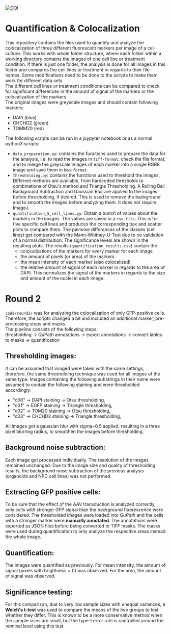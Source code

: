 [![DOI](https://zenodo.org/badge/594309034.svg)](https://zenodo.org/doi/10.5281/zenodo.12594011)
# Quantification & Colocalization

This repository contains the files used to quantify and analyze the colocalization of three different fluorescent markers per image of a cell culture. This works with whole folder structure, where each folder within a working directory contains the images of one cell line or treatment condition. If there is just one folder, the analysis is done for all images in this folder and compares the cell lines or treatment in regards to their file names. Some modifications need to be done to the scripts to make them work for different data sets.  
The different cell lines or treatment conditions can be compared to check for significant differences in the amount of signal of the markers or the colocalization of the markers.   
The original images were greyscale images and should contain following markers:
 - DAPI (blue)
 - CHCHD2 (green)
 - TOMM20 (red) 

The following scripts can be run in a juypyter notebook or as a normal python3 scripts:
 - `data_preparation.py`: contains the functions used to prepare the data for the analysis, i.e. to read the images in `tiff-format`, check the file format, and to merge the greyscale images of each marker into a single RGB8 image and save them in `bmp-format`.
 - `thresholding.py`: contains the functions used to threshold the images. Different methdos are available, from hardcoded thresholds to combinations of Otsu's method and Triangle Thresholding. A Rolling Ball Background Subtraction and Gaussian Blur are applied to the images before thresholding, if desired. This is used to remove the background and to smooth the images before analyzing them. It does not require ImageJ.
 - `quantification_5_cell_lines.py`: Obtain a bunch of values about the markers in the images. The values are saved in a `csv-file`. This is for five specific cell lines and produces the corresponding box and scatter plots to compare them. The pairwise differences of the classes (cell lines) get compared with the Mann-Whitney-U-Test due to no validation of a normal distribution. The significance levels are shown in the resulting plots. The results (`quantification_results.csv`) contain the
   - colocalizations of the markers for every marker for each image
   - the amount of pixels (or area) of the markers
   - the mean intensity of each marker (also colocalized)
   - the relative amount of signal of each marker in regards to the area of DAPI. This normalizes the signal of the markers in regards to the size and amount of the nuclei in each image.

# Round 2
`code/round2/` was for analyzing the colocalization of only GFP-positive cells. Therefore, the scripts changed a bit and included an additional marker, pre-processing steps and masks.   
The pipeline consists of the following steps:  
thresholding -> QuPath annotations -> export annotations -> convert lables to masks -> quantification

## Thresholding images:

It can be assumed that imaged were taken with the same settings, therefore, the same thresholding technique was used for all images of the same type.
Images containing the following substrings in their name were assumed to contain the following staining and were thresholded accordingly:

  -  "c00" -> DAPI staining -> Otsu thresholding,
  -  "c01" -> EGFP staining -> Triangle thresholding,
  -  "c02" -> TOM20 staining -> Otsu thresholding,
  -  "c03" -> CHCHD2 staining -> Triangle thresholding,

All images got a gaussian blur with sigma=0.5 applied, resulting in a three pixel blurring radius, to smoothen the images before thresholding.

## Background noise subtraction:

Each image got processed individually. The resolution of the images remained unchanged. Due to the image size and quality of thresholding results, the background noise subtraction of the previous analysis (organoids and NPC cell lines) was not performed.

## Extracting GFP positive cells:

To be sure that the effect of the AAV transduction is analyzed correctly, only cells with stronger GFP signal than the background fluorescence were considered. 
The thresholded images were loaded into *QuPath* and the cells with a stronger marker were **manually annotated**. 
The annotations were exported as JSON files before being converted to TIFF masks. The masks were used during quantification to only analyze the respective areas instead the whole image.

## Quantification:

The images were quantified as previously. For mean intensity, the amount of signal (pixels with brightness > 0) was observed. For the area, the amount of signal was observed.

## Significance testing:  
For this comparison, due to very low sample sizes with unequal variances, a **Welch's t-test** was used to compare the means of the two groups to test whether they differ. 
This is known to be a more conservative method when the sample sizes are small, but the type-I error rate is controlled around the nominal level using this test.

